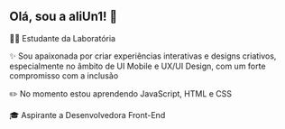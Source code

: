 ## Olá, sou a aliUn1! 👋
 
<p>👩‍💻 Estudante da Laboratória 
<p>✨ Sou apaixonada por criar experiências interativas e designs criativos, especialmente no âmbito de UI Mobile e UX/UI Design, com um forte compromisso com a inclusão
<p>✏️ No momento estou aprendendo JavaScript, HTML e CSS
<p>🎓 Aspirante a Desenvolvedora Front-End

